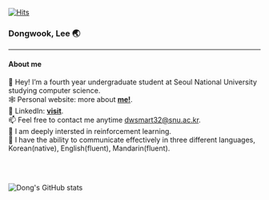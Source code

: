 [![Hits](https://hits.seeyoufarm.com/api/count/incr/badge.svg?url=https%3A%2F%2Fgithub.com%2Fdwsmart32&count_bg=%234387CF&title_bg=%23555555&icon=github.svg&icon_color=%23FFFFFF&title=hits&edge_flat=false)](https://hits.seeyoufarm.com)

### Dongwook, Lee 🌏
---
#### About me
👋 Hey! I’m a fourth year undergraduate student at Seoul National University studying computer science.<br/>
🕸️ Personal website: more about **[me!](https://dwsmart32.github.io/)**.<br/>
🔗 LinkedIn: **[visit](https://www.linkedin.com/in/dongwook-lee-1738701b2/)**.<br/>
📫 Feel free to contact me anytime <a href="mailto:dwsmart32@snu.ac.kr">dwsmart32@snu.ac.kr</a>.<br/>
🤖 I am deeply intersted in reinforcement learning.<br/>
📢 I have the ability to communicate effectively in three different languages, Korean(native), English(fluent), Mandarin(fluent).<br/>

<br/>
<br/>

![Dong's GitHub stats](https://github-readme-stats.vercel.app/api?username=dwsmart32&show_icons=false&theme=radical&count_private=true&hide=stars&hide_rank=true&include_all_commits=false)
